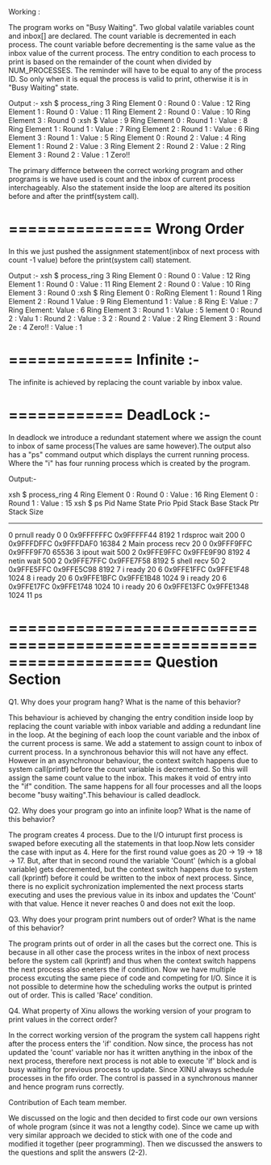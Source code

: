 Working :

The program works on "Busy Waiting". Two global valatile variables count and inbox[] are declared. The count variable is decremented in each process. The count variable before decrementing is the same value as the inbox value of the current process. The entry condition to each process to print is based on the remainder of the count when divided by NUM_PROCESSES. The reminder will have to be equal to any of the process ID. So only when it is equal the process is valid to print, otherwise it is in "Busy Waiting" state.

Output :-
xsh $ process_ring 3
Ring Element 0 : Round 0 : Value : 12
Ring Element 1 : Round 0 : Value : 11
Ring Element 2 : Round 0 : Value : 10
Ring Element 3 : Round 0 :xsh $  Value : 9
Ring Element 0 : Round 1 : Value : 8
Ring Element 1 : Round 1 : Value : 7
Ring Element 2 : Round 1 : Value : 6
Ring Element 3 : Round 1 : Value : 5
Ring Element 0 : Round 2 : Value : 4
Ring Element 1 : Round 2 : Value : 3
Ring Element 2 : Round 2 : Value : 2
Ring Element 3 : Round 2 : Value : 1
Zero!!

The primary differnce between the correct working program and other programs is we have used is count and the inbox of current process interchageably.
Also the statement inside the loop are altered its position before and after the printf(system call).

===============
Wrong Order 
===============

In this we just pushed the assignment statement(inbox of next process with count -1 value) before the print(system call) statement.

Output :-
xsh $ process_ring 3
Ring Element 0 : Round 0 : Value : 12
Ring Element 1 : Round 0 : Value : 11
Ring Element 2 : Round 0 : Value : 10
Ring Element 3 : Round 0 :xsh $ Ring Element 0 : RoRing Element 1 : Round 1 Ring Element 2 : Round 1  Value : 9
Ring Elementund 1 : Value : 8
Ring E: Value : 7
Ring Element: Value : 6
Ring Element 3 : Round 1 : Value : 5
                                    lement 0 : Round 2 : Valu 1 : Round 2 : Value : 3 2 : Round 2 : Value : 2
Ring Element 3 : Round 2e : 4
Zero!!
 : Value : 1

=============
Infinite :-
=============
The infinite is achieved by replacing the count variable by inbox value.

============
DeadLock :-
============
In deadlock we introduce a redundant statement where we assign the count to inbox of same process(The values are same however).The output also has a "ps" command output which displays the current running process. Where the "i" has four running process which is created by the program.

Output:-

xsh $ process_ring 4
Ring Element 0 : Round 0 : Value : 16
Ring Element 0 : Round 1 : Value : 15
xsh $ ps
Pid Name             State Prio Ppid Stack Base Stack Ptr  Stack Size
--- ---------------- ----- ---- ---- ---------- ---------- ----------
  0 prnull           ready    0    0 0x9FFFFFFC 0x9FFFFF44     8192
  1 rdsproc          wait   200    0 0x9FFFDFFC 0x9FFFDAF0    16384
  2 Main process     recv    20    0 0x9FFF9FFC 0x9FFF9F70    65536
  3 ipout            wait   500    2 0x9FFE9FFC 0x9FFE9F90     8192
  4 netin            wait   500    2 0x9FFE7FFC 0x9FFE7F58     8192
  5 shell            recv    50    2 0x9FFE5FFC 0x9FFE5C98     8192
  7 i                ready   20    6 0x9FFE1FFC 0x9FFE1F48     1024
  8 i                ready   20    6 0x9FFE1BFC 0x9FFE1B48     1024
  9 i                ready   20    6 0x9FFE17FC 0x9FFE1748     1024
 10 i                ready   20    6 0x9FFE13FC 0x9FFE1348     1024
 11 ps 

===================================================================
			Question Section
===================================================================
Q1. Why does your program hang? What is the name of this behavior?

This behaviour is achieved by changing the entry condition inside loop by replacing the count variable with inbox variable and adding a redundant line in the loop. At the begining of each loop the count variable and the inbox of the current process is same. We add a statement to assign count to inbox of current process. In a synchronous behavior this will not have any effect. However in an asynchronour behaviour, the context switch happens due to system call(printf) before the count variable is decremented. So this will assign the same count value to the inbox. This makes it void of entry into the "if" condition. The same happens for all four processes and all the loops become "busy waiting".This behaviour is called deadlock.

Q2. Why does your program go into an infinite loop? What is the name of this behavior?

The program creates 4 process. Due to the I/O inturupt first process is swaped before executing all the statements in that loop.Now lets consider the case with input as 4. Here for the first round value goes as 20 -> 19 -> 18 -> 17. But, after that in second round the variable 'Count' (which is a global variable) gets decremented, but the context switch happens due to system call (kprintf) before it could be written to the inbox of next process. Since, there is no explicit sychronization implemented the next process starts executing and uses the previous value in its inbox and updates the 'Count' with that value. Hence it never reaches 0 and does not exit the loop.

Q3. Why does your program print numbers out of order? What is the name of this behavior?

The program prints out of order in all the cases but the correct one. This is because in all other case the process writes in the inbox of next process before the system call (kprintf) and thus when the context switch happens the next process also eneters the if condition. Now we have multiple process excuting the same piece of code and competing for I/O. Since it is not possible to determine how the scheduling works the output is printed out of order. This is called 'Race' condition.

Q4. What property of Xinu allows the working version of your program to print values in the correct order?

In the correct working version of the program the system call happens right after the process enters the 'if' condition. Now since, the process has not updated the 'count' variable nor has it written anything in the inbox of the next process, therefore next process is not able to execute 'if' block and is busy waiting for previous process to update. Since XINU always schedule processes in the fifo order. The control is passed in a synchronous manner and hence program runs correctly.

Contribution of Each team member.

We discussed on the logic and then decided to first code our own versions of whole program (since it was not a lengthy code). Since we came up with very similar approach we decided to stick with one of the code and modified it together (peer programming). Then we discussed the answers to the questions and split the answers (2-2).
